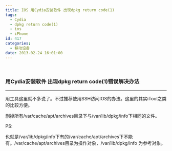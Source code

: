 ```yaml
---
title: IOS 用Cydia安装软件 出现dpkg return code(1)
tags:
  - Cydia
  - dpkg return code(1)
  - ios
  - iPhone
id: 417
categories:
  - 移动设备
date: 2013-02-24 16:01:00
---
```


&nbsp;

### 用Cydia安装软件 出现dpkg return code(1)错误解决办法

* * *

用工具这里就不多说了。不过推荐使用SSH访问IOS的办法。这里的其实iTool之类的比较方便。

删掉所有/var/cache/apt/archives目录下与/var/lib/dpkg/info下相同的文件。

PS:

也就是/var/lib/dpkg/info下有的/var/cache/apt/archives下不能有。/var/cache/apt/archives目录为操作对象，/var/lib/dpkg/info 为参考对象。